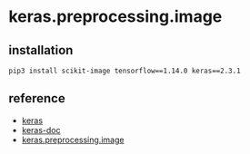 # keras.preprocessing.image

## installation

```
pip3 install scikit-image tensorflow==1.14.0 keras==2.3.1
```

## reference

* [keras](<https://github.com/keras-team/keras>)
* [keras-doc](<https://keras.io/>)
* [keras.preprocessing.image](<https://keras.io/preprocessing/image/>)

